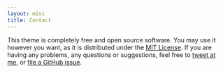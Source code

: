 ```yaml
---
layout: misc
title: Contact
---
```


This theme is completely free and open source software. 
You may use it however you want, as it is distributed under the [MIT License](http://choosealicense.com/licenses/mit/). 
If you are having any problems, any questions or suggestions, feel free to [tweet at me](https://twitter.com/intent/tweet?text=My%question%about%Millennial%is:%&amp;via=paululele), 
or [file a GitHub issue](https://github.com/lenpaul/Millennial/issues/new).
